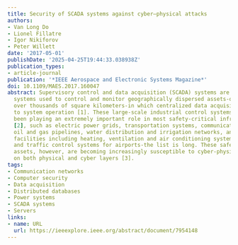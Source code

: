 ```yaml
---
title: Security of SCADA systems against cyber–physical attacks
authors:
- Van Long Do
- Lionel Fillatre
- Igor Nikiforov
- Peter Willett
date: '2017-05-01'
publishDate: '2025-04-25T19:44:33.038938Z'
publication_types:
- article-journal
publication: '*IEEE Aerospace and Electronic Systems Magazine*'
doi: 10.1109/MAES.2017.160047
abstract: Supervisory control and data acquisition (SCADA) systems are highly distributed
  systems used to control and monitor geographically dispersed assets-often scattered
  over thousands of square kilometers-in which centralized data acquisition is critical
  to system operation [1]. These large-scale industrial control systems (ICSs) have
  been playing an extremely important role in most safety-critical infrastructures
  [2], such as electric power grids, transportation systems, communication networks,
  oil and gas pipelines, water distribution and irrigation networks, and multiple
  facilities including heating, ventilation and air conditioning systems for buildings,
  and traffic control systems for airports-the list is long. These safety-critical
  assets, however, are becoming increasingly susceptible to cyber-physical attacks1
  on both physical and cyber layers [3].
tags:
- Communication networks
- Computer security
- Data acquisition
- Distributed databases
- Power systems
- SCADA systems
- Servers
links:
- name: URL
  url: https://ieeexplore.ieee.org/abstract/document/7954148
---
```

